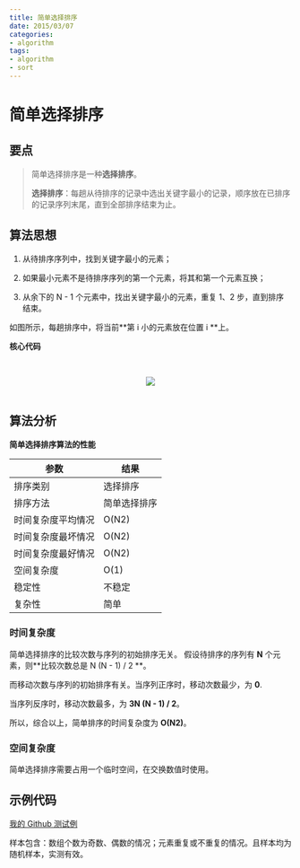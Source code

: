 ```yaml
---
title: 简单选择排序
date: 2015/03/07
categories:
- algorithm
tags:
- algorithm
- sort
---
```


# 简单选择排序

## 要点

> 简单选择排序是一种**选择排序**。
>
> **选择排序**：每趟从待排序的记录中选出关键字最小的记录，顺序放在已排序的记录序列末尾，直到全部排序结束为止。
>

## 算法思想

1. 从待排序序列中，找到关键字最小的元素；

2. 如果最小元素不是待排序序列的第一个元素，将其和第一个元素互换；

3. 从余下的 N - 1 个元素中，找出关键字最小的元素，重复 1、2 步，直到排序结束。

如图所示，每趟排序中，将当前**第 i 小的元素放在位置 i **上。

**核心代码**

<br><div align="center"><img src="http://oyz7npk35.bkt.clouddn.com//image/algorithm/sort/selection-sort.png"/></div><br>

## 算法分析

**简单选择排序算法的性能**

| 参数        | 结果     |
| --------- | ------ |
| 排序类别      | 选择排序   |
| 排序方法      | 简单选择排序 |
| 时间复杂度平均情况 | O(N2)  |
| 时间复杂度最坏情况 | O(N2)  |
| 时间复杂度最好情况 | O(N2)  |
| 空间复杂度     | O(1)   |
| 稳定性       | 不稳定    |
| 复杂性       | 简单     |

### 时间复杂度

简单选择排序的比较次数与序列的初始排序无关。 假设待排序的序列有 **N** 个元素，则**比较次数总是 N (N - 1) / 2 **。

而移动次数与序列的初始排序有关。当序列正序时，移动次数最少，为 **0**.

当序列反序时，移动次数最多，为 **3N (N - 1) /  2**。

所以，综合以上，简单排序的时间复杂度为 **O(N2)**。 

### 空间复杂度

简单选择排序需要占用一个临时空间，在交换数值时使用。

## 示例代码

[我的 Github 测试例](https://github.com/dunwu/algorithm-notes/blob/master/codes/src/test/java/io/github/dunwu/algorithm/sort/SortStrategyTest.java)

样本包含：数组个数为奇数、偶数的情况；元素重复或不重复的情况。且样本均为随机样本，实测有效。
